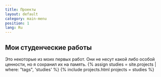 ```yaml
---
title: Проекты
layout: default
category: main-menu
position: 1
lang: Ru
---
```


## Мои студенческие работы
Это некоторые из моих первых работ. Они не несут какой либо особой ценности, но я сохранил их на память.
{% assign studies = site.projects | where: "tags", 'studies' %}
{% include projects.html projects = studies %}


